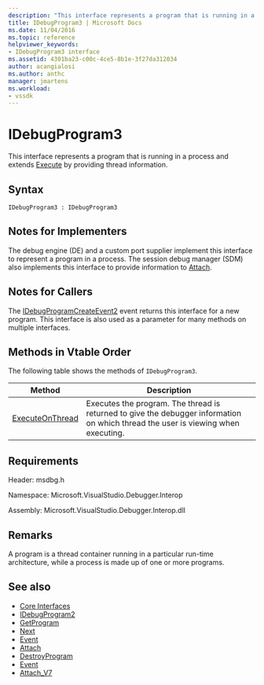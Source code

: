 ```yaml
---
description: "This interface represents a program that is running in a process and extends Execute by providing thread information."
title: IDebugProgram3 | Microsoft Docs
ms.date: 11/04/2016
ms.topic: reference
helpviewer_keywords:
- IDebugProgram3 interface
ms.assetid: 4301ba23-c00c-4ce5-8b1e-3f27da312034
author: acangialosi
ms.author: anthc
manager: jmartens
ms.workload:
- vssdk
---
```

# IDebugProgram3
This interface represents a program that is running in a process and extends [Execute](../../../extensibility/debugger/reference/idebugprogram2-execute.md) by providing thread information.

## Syntax

```
IDebugProgram3 : IDebugProgram3
```

## Notes for Implementers
 The debug engine (DE) and a custom port supplier implement this interface to represent a program in a process. The session debug manager (SDM) also implements this interface to provide information to [Attach](../../../extensibility/debugger/reference/idebugprogram2-attach.md).

## Notes for Callers
 The [IDebugProgramCreateEvent2](../../../extensibility/debugger/reference/idebugprogramcreateevent2.md) event returns this interface for a new program. This interface is also used as a parameter for many methods on multiple interfaces.

## Methods in Vtable Order
 The following table shows the methods of `IDebugProgram3`.

|Method|Description|
|------------|-----------------|
|[ExecuteOnThread](../../../extensibility/debugger/reference/idebugprogram3-executeonthread.md)|Executes the program. The thread is returned to give the debugger information on which thread the user is viewing when executing.|

## Requirements
 Header: msdbg.h

 Namespace: Microsoft.VisualStudio.Debugger.Interop

 Assembly: Microsoft.VisualStudio.Debugger.Interop.dll

## Remarks
 A program is a thread container running in a particular run-time architecture, while a process is made up of one or more programs.

## See also
- [Core Interfaces](../../../extensibility/debugger/reference/core-interfaces.md)
- [IDebugProgram2](../../../extensibility/debugger/reference/idebugprogram2.md)
- [GetProgram](../../../extensibility/debugger/reference/idebugthread2-getprogram.md)
- [Next](../../../extensibility/debugger/reference/ienumdebugprograms2-next.md)
- [Event](../../../extensibility/debugger/reference/idebugportevents2-event.md)
- [Attach](../../../extensibility/debugger/reference/idebugengine2-attach.md)
- [DestroyProgram](../../../extensibility/debugger/reference/idebugengine2-destroyprogram.md)
- [Event](../../../extensibility/debugger/reference/idebugeventcallback2-event.md)
- [Attach_V7](../../../extensibility/debugger/reference/idebugprogramnode2-attach-v7.md)
